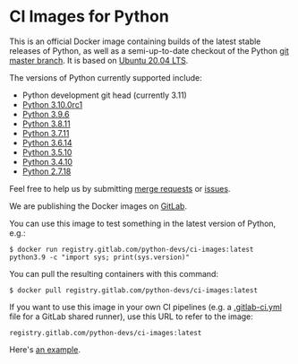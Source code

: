# CI Images for Python

This is an official Docker image containing builds of the latest stable
releases of Python, as well as a semi-up-to-date checkout of the Python
[git master branch](https://github.com/python/cpython).  It is based on
[Ubuntu 20.04 LTS](http://releases.ubuntu.com/20.04/).

The versions of Python currently supported include:

<!---
It would be great if we could create this list dynamically, since it's the
we already auto-detect the active versions from the git tags.
--->

* Python development git head (currently 3.11)
* [Python 3.10.0rc1](https://www.python.org/downloads/release/python-3100rc1/)
* [Python 3.9.6](https://www.python.org/downloads/release/python-396/)
* [Python 3.8.11](https://www.python.org/downloads/release/python-3811/)
* [Python 3.7.11](https://www.python.org/downloads/release/python-3711/)
* [Python 3.6.14](https://www.python.org/downloads/release/python-3614/)
* [Python 3.5.10](https://www.python.org/downloads/release/python-3510/)
* [Python 3.4.10](https://www.python.org/downloads/release/python-3410/)
* [Python 2.7.18](https://www.python.org/downloads/release/python-2718/)

Feel free to help us by submitting [merge
requests](https://gitlab.com/python-devs/ci-images/merge_requests) or
[issues](https://gitlab.com/python-devs/ci-images/issues).

We are publishing the Docker images on
[GitLab](https://gitlab.com/python-devs/ci-images/container_registry).

You can use this image to test something in the latest version of Python,
e.g.:

```
$ docker run registry.gitlab.com/python-devs/ci-images:latest python3.9 -c "import sys; print(sys.version)"
```

You can pull the resulting containers with this command:

```
$ docker pull registry.gitlab.com/python-devs/ci-images:latest
```

If you want to use this image in your own CI pipelines (e.g. a
[.gitlab-ci.yml](https://gitlab.com/help/ci/yaml/README.md) file for a GitLab
shared runner), use this URL to refer to the image:

```
registry.gitlab.com/python-devs/ci-images:latest
```

Here's [an example](https://gitlab.com/warsaw/flufl.lock/-/blob/main/.gitlab-ci.yml).
